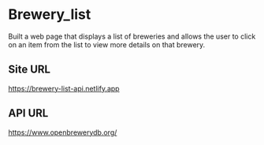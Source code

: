 # Brewery_list

Built a web page that displays a list of breweries and allows the user to click on an item from
the list to view more details on that brewery.

## Site URL
https://brewery-list-api.netlify.app

## API URL
https://www.openbrewerydb.org/

